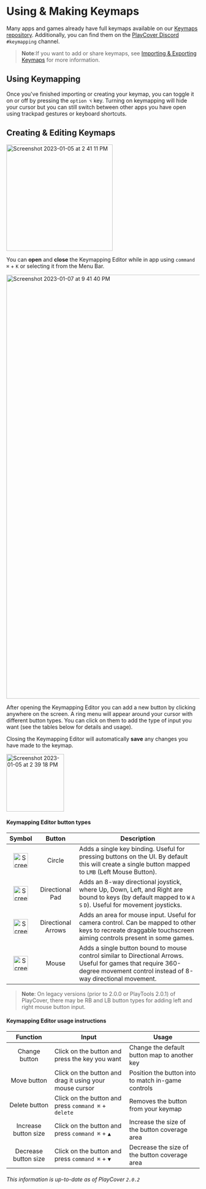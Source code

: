 # Using & Making Keymaps

Many apps and games already have full keymaps available on our [Keymaps repository](https://github.com/PlayCover/keymaps). Additionally, you can find them on the [PlayCover Discord](https://discord.gg/rMv5qxGTGC) `#keymapping` channel. 

>__Note__:If you want to add or share keymaps, see [Importing & Exporting Keymaps](./import_export_keymaps.md) for more information.

## Using Keymapping

Once you've finished importing or creating your keymap, you can toggle it on or off by pressing the `option ⌥` key. Turning on keymapping will hide your cursor but you can still switch between other apps you have open using trackpad gestures or keyboard shortcuts. 

## Creating & Editing Keymaps

<img width="277" alt="Screenshot 2023-01-05 at 2 41 11 PM" src="https://user-images.githubusercontent.com/78054566/210866383-dd94b6ac-ce6e-416b-bd93-c0d565ca4a92.png">

You can **open** and **close** the Keymapping Editor while in app using `command ⌘` + `K` or selecting it from the Menu Bar.

<img width="1104" alt="Screenshot 2023-01-07 at 9 41 40 PM" src="https://user-images.githubusercontent.com/78054566/211178151-107e9e25-0c76-4466-bcb5-823635199f6e.png">

After opening the Keymapping Editor you can add a new button by clicking anywhere on the screen. A ring menu will appear around your cursor with different button types. You can click on them to add the type of input you want (see the tables below for details and usage). 

Closing the Keymapping Editor will automatically **save** any changes you have made to the keymap.

<img width="150" alt="Screenshot 2023-01-05 at 2 39 18 PM" src="https://user-images.githubusercontent.com/78054566/210866443-e0c9f967-3554-4506-b37c-ce9775157312.png">

#### Keymapping Editor button types 

| Symbol | Button | Description |
| :-----------: | :-----------: | ------------- |
| <img width="38" alt="Screenshot 2023-01-05 at 2 39 18 PM copy" src="https://user-images.githubusercontent.com/78054566/210868935-5f04fbbd-48a8-4b99-ba1f-b40c541fad95.png">  | Circle | Adds a single key binding. Useful for pressing buttons on the UI. By default this will create a single button mapped to `LMB` (Left Mouse Button). |
| <img width="38" alt="Screenshot 2023-01-05 at 2 39 18 PM copy 2" src="https://user-images.githubusercontent.com/78054566/210870935-25a6b669-97f2-493e-b607-40304d7fa027.png"> | Directional Pad | Adds an 8-way directional joystick, where Up, Down, Left, and Right are bound to keys (by default mapped to `W` `A` `S` `D`). Useful for movement joysticks. |
| <img width="38" alt="Screenshot 2023-01-05 at 2 39 18 PM copy 3" src="https://user-images.githubusercontent.com/78054566/210871542-588e2aba-a2c3-4a60-ba17-59803c56cb4f.png"> | Directional Arrows | Adds an area for mouse input. Useful for camera control. Can be mapped to other keys to recreate draggable touchscreen aiming controls present in some games. |
| <img width="38" alt="Screenshot 2023-01-05 at 2 39 18 PM copy 4" src="https://user-images.githubusercontent.com/78054566/210871677-84e9c784-6391-4e7b-951e-81ff1bd9a0a0.png"> | Mouse | Adds a single button bound to mouse control similar to Directional Arrows. Useful for games that require 360-degree movement control instead of 8-way directional movement. |

> __Note__: On legacy versions (prior to 2.0.0 or PlayTools 2.0.1) of PlayCover, there may be RB and LB button types for adding left and right mouse button input.

#### Keymapping Editor usage instructions

| Function | Input | Usage |
| :-----------: | ------------- | ------------- |
| Change button | Click on the button and press the key you want | Change the default button map to another key |
| Move button | Click on the button and drag it using your mouse cursor | Position the button into to match in-game controls |
| Delete button | Click on the button and press `command ⌘` + `delete` | Removes the button from your keymap |
| Increase button size | Click on the button and press `command ⌘` + `▲` | Increase the size of the button coverage area | 
| Decrease button size | Click on the button and press `command ⌘` + `▼` | Decrease the size of the button coverage area |

###### This information is up-to-date as of PlayCover `2.0.2`
